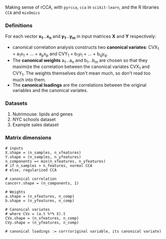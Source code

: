 Making sense of rCCA, with `pyrcca`, `cca` in `scikit-learn`, and the R libraries `CCA` and `mixOmics`

### Definitions

For each vector **x<sub>1</sub>**...**x<sub>n</sub>** and **y<sub>1</sub>**...**y<sub>m</sub>** in input matrices **X** and **Y** respectively: 

* canonical correlation analysis constructs two **canonical variates**: CVX<sub>1</sub> = a<sub>1</sub>x<sub>1</sub> + … + a<sub>p</sub>x<sub>p</sub> and CVY<sub>1</sub> = b<sub>1</sub>y<sub>1</sub> + … + b<sub>q</sub>y<sub>q</sub>. 
* The **canonical weights** a<sub>1</sub>…a<sub>n</sub> and b<sub>1</sub>…b<sub>m</sub> are chosen so that they maximize the correlation between the canonical variates CVX<sub>1</sub> and CVY<sub>1</sub>. The weights themselves don't mean much, so don't read too much into them. 
* The **canonical loadings** are the correlations between the original variables and the canonical variates. 



### Datasets

1. Nutrimouse: lipids and genes
2. NYC schools dataset
3. Example sales dataset

### Matrix dimensions

```
# inputs
X.shape = (n_samples, n_xfeatures)
Y.shape = (n_samples, n_yfeatures)
n_components =< min(n_xfeatures, n_yfeatures)
# if n_samples > n_features, normal CCA
# else, regularized CCA

# canonical correlation
cancorr.shape = (n_components, 1)

# Weights
a.shape = (n_xfeatures, n_comp)
b.shape = (n_yfeatures, n_comp)

# Canonical variates
# where CVx = (a.t %*% X).t
CVx.shape = (n_xfeatures, n_comp)
CVy.shape = (n_yfeatures, n_comp)

# canonical loadings := corr(original variable, its canonical variate)

```